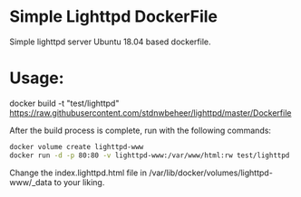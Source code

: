 # Simple Lighttpd DockerFile
Simple lighttpd server Ubuntu 18.04 based dockerfile.

# Usage:
docker build -t "test/lighttpd" https://raw.githubusercontent.com/stdnwbeheer/lighttpd/master/Dockerfile

After the build process is complete, run with the following commands:
``` bash
docker volume create lighttpd-www
docker run -d -p 80:80 -v lighttpd-www:/var/www/html:rw test/lighttpd
```
Change the index.lighttpd.html file in /var/lib/docker/volumes/lighttpd-www/_data to your liking.
